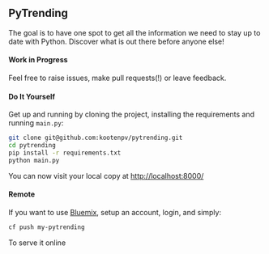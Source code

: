 ## PyTrending

The goal is to have one spot to get all the information we need to stay up to date with Python. Discover what is out there before anyone else! 

#### Work in Progress

Feel free to raise issues, make pull requests(!) or leave feedback.

#### Do It Yourself

Get up and running by cloning the project, installing the requirements and running `main.py`:

```bash
git clone git@github.com:kootenpv/pytrending.git
cd pytrending
pip install -r requirements.txt
python main.py
```

You can now visit your local copy at <a href="http://localhost:8000/">http://localhost:8000/</a>

#### Remote

If you want to use <a href="https://console.ng.bluemix.net/">Bluemix</a>, setup an account, login, and simply:

```bash
cf push my-pytrending
```

To serve it online